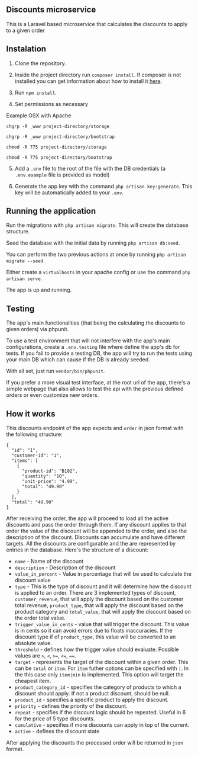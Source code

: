 

## Discounts microservice

This is a Laravel based microservice that calculates the discounts to apply to a given order

## Instalation

1. Clone the repository.

2. Inside the project directory run `composer install`. If composer is not installed you can get information about how to install it [here](https://getcomposer.org/download/).

3. Run `npm install`.

4. Set permissions as necessary

Example OSX with Apache

`chgrp -R _www project-directory/storage`

`chgrp -R _www project-directory/bootstrap`

`chmod -R 775 project-directory/storage`

`chmod -R 775 project-directory/bootstrap`

5. Add a `.env` file to the root of the file with the DB credentials (a `.env.example` file is provided as model)

6. Generate the app key with the command `php artisan key:generate`. This key will be automatically added to your `.env`.

## Running the application

Run the migrations with `php artisan migrate`. This will create the database structure.

Seed the database with the initial data by running `php artisan db:seed`.

You can perform the two previous actions at once by running `php artisan migrate --seed`.

Either create a `virtualhosts` in your apache config or use the command `php artisan serve`.

The app is up and running.

## Testing

The app's main functionalities (that being the calculating the discounts to given orders) via phpunit.

To use a test environment that will not interfere with the app's main configurations, create a `.env.testing` file where define the app's db for tests. If you fail to provide a testing DB, the app will try to run the tests using your main DB which can cause if the DB is already seeded.

With all set, just run `vendor/bin/phpunit`.

If you prefer a more visual test interface, at the root url of the app, there's a simple webpage that also allows to test the api with the previous defined orders or even customize new orders.

## How it works

This discounts endpoint of the app expects and `order` in json format with the following structure:

```
{
  "id": "1",
  "customer-id": "1",
  "items": [
    {
      "product-id": "B102",
      "quantity": "10",
      "unit-price": "4.99",
      "total": "49.90"
    }
  ],
  "total": "49.90"
}
```

After receiving the order, the app will proceed to load all the active discounts and pass the order through them. If any discount applies to that order the value of the discount will be appended to the order, and also the description of the discount. Discounts can accumulate and have different targets. All the discounts are configurable and the are represented by entries in the database. Here's the structure of a discount:

- `name` - Name of the discount
- `description` - Description of the discount
- `value_in_percent` - Value in percentage that will be used to calculate the discount value
- `type` - This is the type of discount and it will determine how the discount is applied to an order. There are 3 implemented types of discount, `customer_revenue`, that will apply the discount based on the customer total revenue, `product_type`, that will apply the discount based on the product category and `total_value`, that will apply the discount based on the order total value.
- `trigger_value_in_cents` - value that will trigger the discount. This value is in cents so it can avoid errors due to floats inaccuracies. If the discount type if of  `product_type`, this value will be converted to an absolute value.
- `threshold` - defines how the trigger value should evaluate. Possible values are `>`, `<`, `>=`, `<=`, `==`.
- `target` - represents the target of the discount within a given order. This can be `total` or `item`. For `item` futher options can be specified with `|`. In the this case only `item|min` is implemented. This option will target the cheapest item.
- `product_category_id` - specifies the category of products to which a discount should apply. If not a product discount, should be null.
- `product_id` - specifies a specific product to apply the discount.
- `priority` - defines the priority of the discount.
- `repeat` - specifies if the discount logic should be repeated. Useful in 6 for the price of 5 type discounts.
- `cumulative` - specifies if more discounts can apply in top of the current.
- `active` - defines the discount state

After applying the discounts the processed order will be returned in `json` format.




